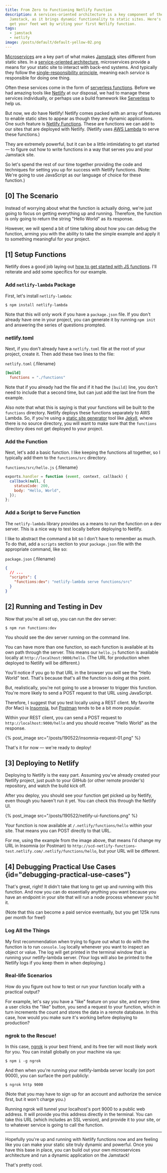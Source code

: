 ```yaml
---
title: From Zero to Functioning Netlify Function
description: A services-oriented architecture is a key component of the
  Jamstack, as it brings dynamic functionality to static sites. Here's how to
  get your feet wet by writing your first Netlify function.
tags:
  - jamstack
  - netlify
image: /posts/default/default-yellow-02.png
---
```


[Microservices](https://en.wikipedia.org/wiki/Microservices) are a key part of what makes [Jamstack](https://jamstack.org/) sites different from static sites. In a [service-oriented architecture](https://en.wikipedia.org/wiki/Service-oriented_architecture), microservices provide a means for your static site to interact with back-end systems. And typically they follow the [single-responsibility principle](https://en.wikipedia.org/wiki/Single_responsibility_principle), meaning each _service_ is responsible for doing one thing.

Often these services come in the form of [serverless functions](https://en.wikipedia.org/wiki/Serverless_computing). Before we had amazing tools like [Netlify](/posts/wtf-is-netlify/) at our disposal, we had to manage these services individually, or perhaps use a build framework like [Serverless](https://serverless.com/) to help us.

But now, we _do_ have Netlify! Netlify comes packed with an array of features to enable static sites to appear as though they are dynamic applications. One such feature is [Netlify Functions](https://www.netlify.com/docs/functions/). These are functions we can add to our sites that are deployed with Netlify. (Netlify uses [AWS Lambda](https://aws.amazon.com/lambda/) to serve these functions.)

They are extremely powerful, but it can be a little intimidating to get started — to figure out how to write functions in a way that serves you and your Jamstack site.

So let's spend the rest of our time together providing the code and techniques for setting you up for success with Netlify functions. (Note: We're going to use JavaScript as our language of choice for these function.)

## [0] The Scenario

Instead of worrying about what the function is actually doing, we're just going to focus on getting everything up and running. Therefore, the function is only going to return the string "Hello World" as its response.

However, we will spend a bit of time talking about how you can debug the function, arming you with the ability to take the simple example and apply it to something meaningful for your project.

## [1] Setup Functions

Netlify does a good job laying out [how to get started with JS functions](https://www.netlify.com/docs/functions/#tools-for-building-javascript-functions). I'll reiterate and add some specifics for our example.

### Add `netlify-lambda` Package

First, let's install `netlify-lambda`:

    $ npm install netlify-lambda

Note that this will only work if you have a `package.json` file. If you don't already have one in your project, you can generate it by running `npm init` and answering the series of questions prompted.

### netlify.toml

Next, if you don't already have a `netlify.toml` file at the root of your project, create it. Then add these two lines to the file:

`netlify.toml` {.filename}

```toml
[build]
  functions = "./functions"
```

Note that if you already had the file and if it had the `[build]` line, you don't need to include that a second time, but can just add the last line from the example.

Also note that what this is saying is that your functions will be built to the `functions` directory. Netlify deploys these functions separately to AWS Lambda. So, if you're using a [static site generator](https://www.staticgen.com/) tool like [Jekyll](https://jekyllrb.com/), where there is no source directory, you will want to make sure that the `functions` directory does not get deployed to your project.

### Add the Function

Next, let's add a basic function. I like keeping the functions all together, so I typically add them to the `functions/src` directory.

`functions/src/hello.js` {.filename}

```js
exports.handler = function (event, context, callback) {
  callback(null, {
    statusCode: 200,
    body: "Hello, World",
  });
};
```

### Add a Script to Serve Function

The `netlify-lambda` library provides us a means to run the function on a dev server. This is a nice way to test locally before deploying to Netlify.

I like to abstract the command a bit so I don't have to remember as much. To do that, add a `scripts` section to your `package.json` file with the appropriate command, like so:

`package.json` {.filename}

```json
{
  // ...
  "scripts": {
    "functions:dev": "netlify-lambda serve functions/src"
  }
}
```

## [2] Running and Testing in Dev

Now that you're all set up, you can run the dev server:

    $ npm run functions:dev

You should see the dev server running on the command line.

You can have more than one function, so each function is available at its own path through the server. This means our `hello.js` function is available locally at `http://localhost:9000/hello`. (The URL for production when deployed to Netlify will be different.)

You'll notice if you go to that URL in the browser you will see the "Hello World" text. That's because that's all the function is doing at this point.

But, realistically, you're not going to use a browser to trigger this function. You're more likely to send a POST request to that URL using JavaScript.

Therefore, I suggest that you test locally using a REST client. My favorite (for Mac) is [Insomnia](https://insomnia.rest/), but [Postman](https://www.getpostman.com/) tends to be a bit more popular.

Within your REST client, you can send a POST request to `http://localhost:9000/hello` and you should receive "Hello World" as the response.

{% post_image src="/posts/190522/insomnia-request-01.png" %}

That's it for now — we're ready to deploy!

## [3] Deploying to Netlify

Deploying to Netlify is the easy part. Assuming you've already created your Netlify project, just push to your GitHub (or other remote provider's) repository, and watch the build kick off.

After you deploy, you should see your function get picked up by Netlify, even though you haven't run it yet. You can check this through the Netlify UI.

{% post_image src="/posts/190522/netlify-ui-functions.png" %}

Your function is now available at `/.netlify/functions/hello` within your site. That means you can POST directly to that URL.

For me, using the example from the image above, that means I'd change my URL in Insomnia (or Postman) to `http://scd-netlify-functions-test.netlify.com/.netlify/functions/hello`, but your URL will be different.

## [4] Debugging Practical Use Cases {id="debugging-practical-use-cases"}

That's great, right! It didn't take that long to get up and running with this function. And now you can do essentially anything you want because you have an endpoint in your site that will run a node process whenever you hit it.

(Note that this can become a paid service eventually, but you get 125k runs per month for free!)

### Log All the Things

My first recommendation when trying to figure out what to do with the function is to run `console.log` locally whenever you want to inspect an object or value. The log will get printed in the terminal window that is running your netlify-lambda server. (Your logs will also be printed to the Netlify logs if you keep them in when deploying.)

### Real-life Scenarios

How do you figure out how to test or run your function locally with a practical output?

For example, let's say you have a "like" feature on your site, and every time a user clicks the "like" button, you send a request to your function, which in turn increments the count and stores the data in a remote database. In this case, how would you make sure it's working before deploying to production?

### ngrok to the Rescue!

In this case, [ngrok](https://ngrok.com/) is your best friend, and its free tier will most likely work for you. You can install globally on your machine via `npm`:

    $ npm i -g ngrok

And then when you're running your netlify-lambda server locally (on port 9000), you can surface the port publicly:

    $ ngrok http 9000

(Note that you may have to sign up for an account and authorize the service first, but it won't charge you.)

Running ngrok will tunnel your localhost's port 9000 to a public web address. It will provide you this address directly in the terminal. You can take this URL (which includes an SSL version), and provide it to your site, or to whatever service is going to call the function.

---

Hopefully you're up and running with Netlify functions now and are feeling like you can make your static site truly dynamic and powerful. Once you have this base in place, you can build out your own microservices architecture and run a dynamic application on the Jamstack!

That's pretty cool.
